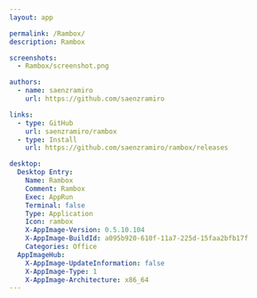 ```yaml
---
layout: app

permalink: /Rambox/
description: Rambox

screenshots:
  - Rambox/screenshot.png

authors:
  - name: saenzramiro
    url: https://github.com/saenzramiro

links:
  - type: GitHub
    url: saenzramiro/rambox
  - type: Install
    url: https://github.com/saenzramiro/rambox/releases

desktop:
  Desktop Entry:
    Name: Rambox
    Comment: Rambox
    Exec: AppRun
    Terminal: false
    Type: Application
    Icon: rambox
    X-AppImage-Version: 0.5.10.104
    X-AppImage-BuildId: a095b920-610f-11a7-225d-15faa2bfb17f
    Categories: Office
  AppImageHub:
    X-AppImage-UpdateInformation: false
    X-AppImage-Type: 1
    X-AppImage-Architecture: x86_64
---
```

